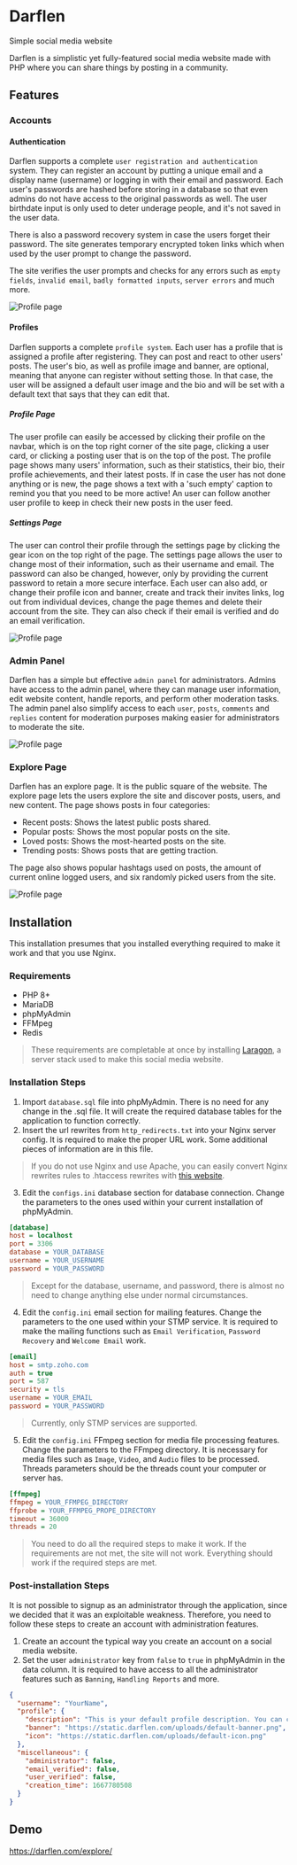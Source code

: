 # Darflen

 Simple social media website
 
 Darflen is a simplistic yet fully-featured social media website made with PHP where you can share things by posting in a community. 

<!---
## Table of Contents
* [Features](#Features)
* [Installation](#Installation)
  * [Requirements](#Requirements)
  * [Installation Steps](#Installation-Steps)
  * [Post-installation Steps](#Post-Installation-Steps)
* [Demo](#Accounts)
-->

## Features

<!---
* [Accounts](#Accounts)
  * [Authentication](#Authentication)
  * [Profiles](#Profiles)
    * [Profile Page](#Profile-Page)
    * [Settings Page](#Settings-Page)
 * [Admin Panel](#Admin-Panel)
 * [Explore Page](#Explore-Page)
 -->

### Accounts

#### Authentication

Darflen supports a complete ``user registration and authentication`` system.
They can register an account by putting a unique email and a display name (username) or logging in with their email and password. Each user's passwords are hashed before storing in a database so that even admins do not have access to the original passwords as well. The user birthdate input is only used to deter underage people, and it's not saved in the user data.

There is also a password recovery system in case the users forget their password. The site generates temporary encrypted token links which when used by the user prompt to change the password.

The site verifies the user prompts and checks for any errors such as ``empty fields``, ``invalid email``, ``badly formatted inputs``, ``server errors`` and much more.

![Profile page](https://static.darflen.com/img/d.png)

#### Profiles

Darflen supports a complete ``profile system``. Each user has a profile that is assigned a profile after registering. They can post and react to other users' posts. The user's bio, as well as profile image and banner, are optional, meaning that anyone can register without setting those. In that case, the user will be assigned a default user image and the bio and will be set with a default text that says that they can edit that.

##### Profile Page
The user profile can easily be accessed by clicking their profile on the navbar, which is on the top right corner of the site page, clicking a user card, or clicking a posting user that is on the top of the post. The profile page shows many users' information, such as their statistics, their bio, their profile achievements, and their latest posts.  If in case the user has not done anything or is new, the page shows a text with a 'such empty' caption to remind you that you need to be more active! An user can follow another user profile to keep in check their new posts in the user feed.

##### Settings Page
The user can control their profile through the settings page by clicking the gear icon on the top right of the page.  The settings page allows the user to change most of their information, such as their username and email. The password can also be changed, however, only by providing the current password to retain a more secure interface. Each user can also add, or change their profile icon and banner, create and track their invites links, log out from individual devices, change the page themes and delete their account from the site. They can also check if their email is verified and do an email verification.

![Profile page](https://static.darflen.com/img/c.png)

### Admin Panel
Darflen has a simple but effective ``admin panel`` for administrators. Admins have access to the admin panel, where they can manage user information, edit website content, handle reports, and perform other moderation tasks. The admin panel also simplify access to each ``user``, ``posts``, ``comments`` and ``replies`` content for moderation purposes making easier for administrators to moderate the site.

![Profile page](https://static.darflen.com/img/e.png)

### Explore Page
Darflen has an explore page. It is the public square of the website. The explore page lets the users explore the site and discover posts, users, and new content. The page shows posts in four categories:

- Recent posts: Shows the latest public posts shared.
- Popular posts: Shows the most popular posts on the site.
- Loved posts: Shows the most-hearted posts on the site.
- Trending posts: Shows posts that are getting traction.

 The page also shows popular hashtags used on posts, the amount of current online logged users, and six randomly picked users from the site.
 
 ![Profile page](https://static.darflen.com/img/a.png)

## Installation

This installation presumes that you installed everything required to make it work and that you use Nginx.

### Requirements

- PHP 8+
- MariaDB
- phpMyAdmin
- FFMpeg
- Redis

> These requirements are completable at once by installing [Laragon](https://laragon.org/), a server stack used to make this social media website.

### Installation Steps

1. Import ``database.sql`` file into phpMyAdmin. There is no need for any change in the .sql file. It will create the required database tables for the application to function correctly.
2. Insert the url rewrites from ``http_redirects.txt``  into your Nginx server config. It is required to make the proper URL work. Some additional pieces of information are in this file.

> If you do not use Nginx and use Apache, you can easily convert Nginx rewrites rules to .htaccess rewrites with [this website](https://www.winginx.com/en/htaccess).

3. Edit the ``configs.ini`` database section for database connection. Change the parameters to the ones used within your current installation of phpMyAdmin.
```ini
[database]
host = localhost
port = 3306
database = YOUR_DATABASE
username = YOUR_USERNAME
password = YOUR_PASSWORD
```
> Except for the database, username, and password, there is almost no need to change anything else under normal circumstances.

4. Edit the ``config.ini`` email section for mailing features. Change the parameters to the one used within your STMP service. It is required to make the mailing functions such as ``Email Verification``, ``Password Recovery`` and ``Welcome Email`` work.
```ini
[email]
host = smtp.zoho.com
auth = true
port = 587
security = tls
username = YOUR_EMAIL
password = YOUR_PASSWORD
```
> Currently, only STMP services are supported.

5. Edit the ``config.ini`` FFmpeg section for media file processing features. Change the parameters to the FFmpeg directory. It is necessary for media files such as ``Image``, ``Video``, and ``Audio`` files to be processed. Threads parameters should be the threads count your computer or server has.
```ini
[ffmpeg]
ffmpeg = YOUR_FFMPEG_DIRECTORY
ffprobe = YOUR_FFMPEG_PROPE_DIRECTORY
timeout = 36000
threads = 20
```
> You need to do all the required steps to make it work. If the requirements are not met, the site will not work. Everything should work if the required steps are met.

### Post-installation Steps

It is not possible to signup as an administrator through the application, since we decided that it was an exploitable weakness. Therefore, you need to follow these steps to create an account with administration features.
1. Create an account the typical way you create an account on a social media website.
2. Set the user ``administrator`` key from ``false`` to ``true`` in phpMyAdmin in the data column. It is required to have access to all the administrator features such as ``Banning``, ``Handling Reports`` and more.
```json
{
  "username": "YourName",
  "profile": {
    "description": "This is your default profile description. You can change it at any time.",
    "banner": "https://static.darflen.com/uploads/default-banner.png",
    "icon": "https://static.darflen.com/uploads/default-icon.png"
  },
  "miscellaneous": {
    "administrator": false,
    "email_verified": false,
    "user_verified": false,
    "creation_time": 1667780508
  }
}
```

## Demo
https://darflen.com/explore/
